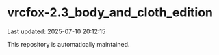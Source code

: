 # vrcfox-2.3_body_and_cloth_edition

Last updated: 2025-07-10 20:12:15

This repository is automatically maintained.
